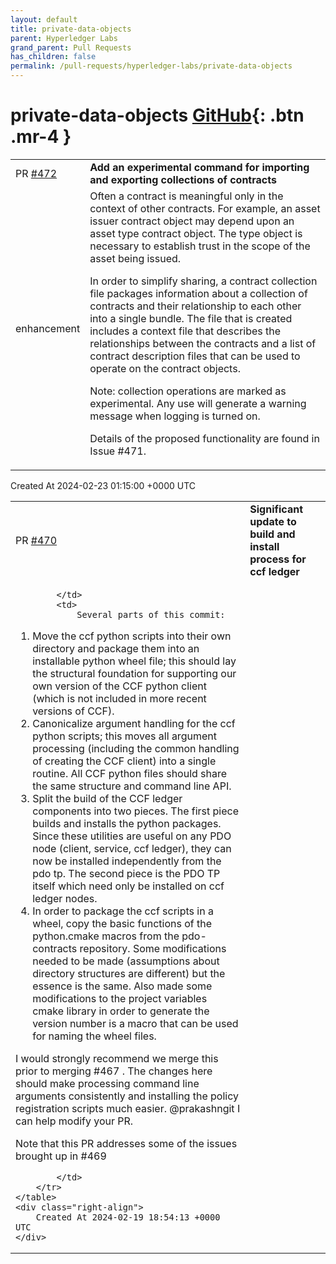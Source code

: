 ```yaml
---
layout: default
title: private-data-objects
parent: Hyperledger Labs
grand_parent: Pull Requests
has_children: false
permalink: /pull-requests/hyperledger-labs/private-data-objects
---
```


# private-data-objects <span class="fs-3 right-align">[GitHub](https://github.com/hyperledger-labs/private-data-objects){: .btn .mr-4 }</span>


<div>
    <table>
        <tr>
            <td>
                PR <a href="https://github.com/hyperledger-labs/private-data-objects/pull/472" class=".btn">#472</a>
            </td>
            <td>
                <b>
                    Add an experimental command for importing and exporting collections of contracts
                </b>
            </td>
        </tr>
        <tr>
            <td>
                <span class="chip">enhancement</span>
            </td>
            <td>
                Often a contract is meaningful only in the context of other contracts. For example, an asset issuer contract object may depend upon an asset type contract object. The type object is necessary to establish trust in the scope of the asset being issued.

In order to simplify sharing, a contract collection file packages information about a collection of contracts and their relationship to each other into a single bundle. The file that is created includes a context file that describes the relationships between the contracts and a list of contract description files that can be used to operate on the contract objects.

Note: collection operations are marked as experimental. Any use will generate a warning message when logging is turned on.

Details of the proposed functionality are found in Issue #471.
            </td>
        </tr>
    </table>
    <div class="right-align">
        Created At 2024-02-23 01:15:00 +0000 UTC
    </div>
</div>

<div>
    <table>
        <tr>
            <td>
                PR <a href="https://github.com/hyperledger-labs/private-data-objects/pull/470" class=".btn">#470</a>
            </td>
            <td>
                <b>
                    Significant update to build and install process for ccf ledger
                </b>
            </td>
        </tr>
        <tr>
            <td>
                
            </td>
            <td>
                Several parts of this commit:

1.  Move the ccf python scripts into their own directory and package them into an installable python wheel file; this should lay the structural foundation for supporting our own version of the CCF python client (which is not included in more recent versions of CCF).
2. Canonicalize argument handling for the ccf python scripts; this moves all argument processing (including the common handling of creating the CCF client) into a single routine. All CCF python files should share the same structure and command line API.
3. Split the build of the CCF ledger components into two pieces. The first piece builds and installs the python packages. Since these utilities are useful on any PDO node (client, service, ccf ledger), they can now be installed independently from the pdo tp. The second piece is the PDO TP itself which need only be installed on ccf ledger nodes.
4. In order to package the ccf scripts in a wheel, copy the basic functions of the python.cmake macros from the pdo-contracts repository. Some modifications needed to be made (assumptions about directory structures are different) but the essence is the same. Also made some modifications to the project variables cmake library in order to generate the version number is a macro that can be used for naming the wheel files.

I would strongly recommend we merge this prior to merging #467 . The changes here should make processing command line arguments consistently and installing the policy registration scripts much easier. @prakashngit I can help modify your PR. 

Note that this PR addresses some of the issues brought up in #469 

            </td>
        </tr>
    </table>
    <div class="right-align">
        Created At 2024-02-19 18:54:13 +0000 UTC
    </div>
</div>

